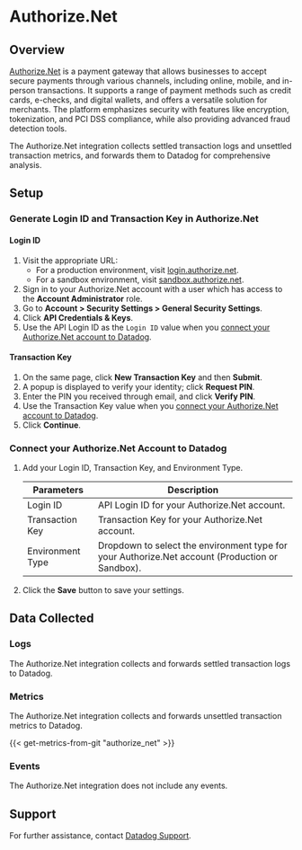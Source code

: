 # Authorize.Net

## Overview
[Authorize.Net][1] is a payment gateway that allows businesses to accept secure payments through various channels, including online, mobile, and in-person transactions. It supports a range of payment methods such as credit cards, e-checks, and digital wallets, and offers a versatile solution for merchants. The platform emphasizes security with features like encryption, tokenization, and PCI DSS compliance, while also providing advanced fraud detection tools.

The Authorize.Net integration collects settled transaction logs and unsettled transaction metrics, and forwards them to Datadog for comprehensive analysis.

## Setup

### Generate Login ID and Transaction Key in Authorize.Net

#### Login ID

1. Visit the appropriate URL:
   - For a production environment, visit [login.authorize.net][2].
   - For a sandbox environment, visit [sandbox.authorize.net][5].
2. Sign in to your Authorize.Net account with a user which has access to the **Account Administrator** role.
3. Go to **Account > Security Settings > General Security Settings**.
4. Click **API Credentials & Keys**. 
5. Use the API Login ID as the `Login ID` value when you [connect your Authorize.Net account to Datadog](#connect-your-authorizenet-account-to-datadog).

#### Transaction Key

1. On the same page, click **New Transaction Key** and then **Submit**.
2. A popup is displayed to verify your identity; click **Request PIN**.
3. Enter the PIN you received through email, and click **Verify PIN**.
4. Use the Transaction Key value when you [connect your Authorize.Net account to Datadog](#connect-your-authorizenet-account-to-datadog).
5. Click **Continue**.

### Connect your Authorize.Net Account to Datadog

1. Add your Login ID, Transaction Key, and Environment Type.

   |Parameters| Description                                                                                    |
   |--------------------|------------------------------------------------------------------------------------------------|
   |Login ID| API Login ID for your Authorize.Net account.                                                        |
   |Transaction Key| Transaction Key for your Authorize.Net account.                                                 |
   |Environment Type| Dropdown to select the environment type for your Authorize.Net account (Production or Sandbox). |

2. Click the **Save** button to save your settings.

## Data Collected

### Logs

The Authorize.Net integration collects and forwards settled transaction logs to Datadog.

### Metrics

The Authorize.Net integration collects and forwards unsettled transaction metrics to Datadog.

{{< get-metrics-from-git "authorize_net" >}}

### Events

The Authorize.Net integration does not include any events.

## Support

For further assistance, contact [Datadog Support][4].

[1]: https://www.authorize.net/
[2]: https://login.authorize.net/
[3]: https://github.com/DataDog/integrations-core/blob/master/Authorize.Net/metadata.csv
[4]: https://docs.datadoghq.com/help/
[5]: https://sandbox.authorize.net/